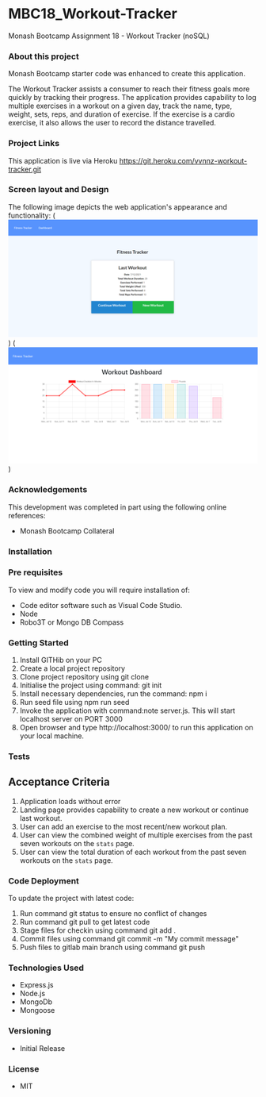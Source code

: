 # MBC18_Workout-Tracker

Monash Bootcamp Assignment 18 - Workout Tracker (noSQL)

### About this project

Monash Bootcamp starter code was enhanced to create this application.

The Workout Tracker assists a consumer to reach their fitness goals more quickly by tracking their progress. The application provides capability to log multiple exercises in a workout on a given day, track the name, type, weight, sets, reps, and duration of exercise. If the exercise is a cardio exercise, it also allows the user to record the distance travelled.

### Project Links

This application is live via Heroku
https://git.heroku.com/vvnnz-workout-tracker.git

### Screen layout and Design

The following image depicts the web application's appearance and functionality:
(![Landing Page](https://github.com/vvnnzar/MBC18_Workout-Tracker/blob/main/public/screen%20design/Landing%20Page.png))
(![Fitness Tracker](https://github.com/vvnnzar/MBC18_Workout-Tracker/blob/main/public/screen%20design/Fitness%20Tracker.png))


### Acknowledgements

This development was completed in part using the following online references:

- Monash Bootcamp Collateral

### Installation

### Pre requisites

To view and modify code you will require installation of:

- Code editor software such as Visual Code Studio.
- Node
- Robo3T or Mongo DB Compass

### Getting Started

1. Install GITHib on your PC
2. Create a local project repository
3. Clone project repository using git clone
4. Initialise the project using command: git init
5. Install necessary dependencies, run the command: npm i
6. Run seed file using npm run seed
7. Invoke the application with command:note server.js. This will start localhost server on PORT 3000
8. Open browser and type http://localhost:3000/ to run this application on your local machine.

### Tests

## Acceptance Criteria

1. Application loads without error
2. Landing page provides capability to create a new workout or continue last workout.
3. User can add an exercise to the most recent/new workout plan.
4. User can view the combined weight of multiple exercises from the past seven workouts on the `stats` page.
5. User can view the total duration of each workout from the past seven workouts on the `stats` page.

### Code Deployment

To update the project with latest code:

1. Run command git status to ensure no conflict of changes
2. Run command git pull to get latest code
3. Stage files for checkin using command git add .
4. Commit files using command git commit -m "My commit message"
5. Push files to gitlab main branch using command git push

### Technologies Used

- Express.js
- Node.js
- MongoDb
- Mongoose

### Versioning

- Initial Release

### License

- MIT
